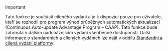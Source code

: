 > [!IMPORTANT]
> Tato funkce je součástí cíleného vydání a je k dispozici pouze pro uživatele, kteří se rozhodli pro program výhod průběžných automatických aktualizací (Continuous Auto-update Advantage Program – CAAP). Tato funkce bude zahrnuta v dalším nadcházejícím vydání všeobecné dostupnosti. Další informace o standardních a cílených vydáních lze najít v oddílu [Standardní a cílená vydání platformy](../get-started/public-preview-releases.md).
